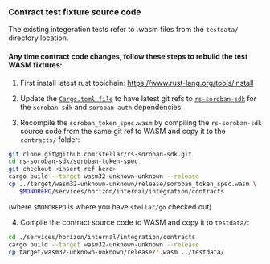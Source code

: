 ### Contract test fixture source code

The existing integeration tests refer to .wasm files from the `testdata/` directory location.

#### Any time contract code changes, follow these steps to rebuild the test WASM fixtures:

1. First install latest rust toolchain:
https://www.rust-lang.org/tools/install

2. Update the [`Cargo.toml file`](./Cargo.toml) to have latest git refs to
[`rs-soroban-sdk`](https://github.com/stellar/rs-soroban-sdk) for the `soroban-sdk` and `soroban-auth` dependencies.

3. Recompile the `soroban_token_spec.wasm` by compiling the `rs-soroban-sdk` source code from the same git ref to WASM and copy it to the `contracts/` folder:

```bash
git clone git@github.com:stellar/rs-soroban-sdk.git
cd rs-soroban-sdk/soroban-token-spec
git checkout <insert ref here>
cargo build --target wasm32-unknown-unknown --release
cp ../target/wasm32-unknown-unknown/release/soroban_token_spec.wasm \
   $MONOREPO/services/horizon/internal/integration/contracts
```

(where `$MONOREPO` is where you have `stellar/go` checked out)

4. Compile the contract source code to WASM and copy it to `testdata/`:

```bash
cd ./services/horizon/internal/integration/contracts
cargo build --target wasm32-unknown-unknown --release
cp target/wasm32-unknown-unknown/release/*.wasm ../testdata/
```

